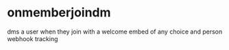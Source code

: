# onmemberjoindm
dms a user when they join with a welcome embed of any choice and person webhook tracking
